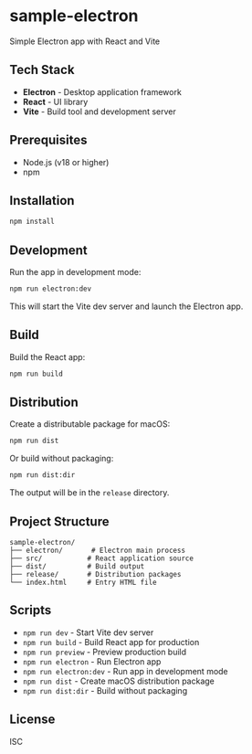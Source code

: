 # sample-electron

Simple Electron app with React and Vite

## Tech Stack

- **Electron** - Desktop application framework
- **React** - UI library
- **Vite** - Build tool and development server

## Prerequisites

- Node.js (v18 or higher)
- npm

## Installation

```bash
npm install
```

## Development

Run the app in development mode:

```bash
npm run electron:dev
```

This will start the Vite dev server and launch the Electron app.

## Build

Build the React app:

```bash
npm run build
```

## Distribution

Create a distributable package for macOS:

```bash
npm run dist
```

Or build without packaging:

```bash
npm run dist:dir
```

The output will be in the `release` directory.

## Project Structure

```
sample-electron/
├── electron/       # Electron main process
├── src/           # React application source
├── dist/          # Build output
├── release/       # Distribution packages
└── index.html     # Entry HTML file
```

## Scripts

- `npm run dev` - Start Vite dev server
- `npm run build` - Build React app for production
- `npm run preview` - Preview production build
- `npm run electron` - Run Electron app
- `npm run electron:dev` - Run app in development mode
- `npm run dist` - Create macOS distribution package
- `npm run dist:dir` - Build without packaging

## License

ISC

